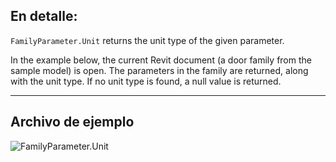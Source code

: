 ## En detalle:
`FamilyParameter.Unit` returns the unit type of the given parameter.

In the example below, the current Revit document (a door family from the sample model) is open. The parameters in the family are returned, along with the unit type. If no unit type is found, a null value is returned.
___
## Archivo de ejemplo

![FamilyParameter.Unit](./Revit.Elements.FamilyParameter.Unit_img.jpg)
